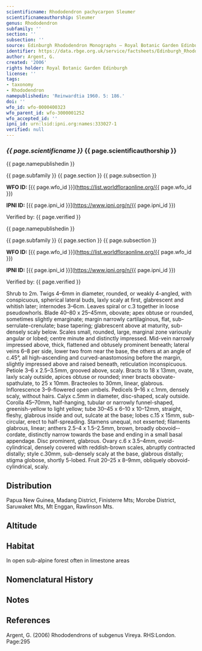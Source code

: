 ```yaml
---
scientificname: Rhododendron pachycarpon Sleumer
scientificnameauthorship: Sleumer
genus: Rhododendron
subfamily: ''
section: ''
subsection: ''
source: Edinburgh Rhododendron Monographs – Royal Botanic Garden Edinburgh
identifier: https://data.rbge.org.uk/service/factsheets/Edinburgh_Rhododendron_Monographs.xhtml
author: Argent, G.
created: '2006'
rights holder: Royal Botanic Garden Edinburgh
license: ''
tags:
- taxonomy
- Rhododendron
namepublishedin: 'Reinwardtia 1960. 5: 186.'
doi: ''
wfo_id: wfo-0000400323
wfo_parent_id: wfo-3000001252
wfo_accepted_id: ''
ipni_id: urn:lsid:ipni.org:names:333027-1
verified: null
---
```

### _{{ page.scientificname }}_ {{ page.scientificauthorship }}
 {{ page.namepublishedin }}

{{ page.subfamily }} {{ page.section }} {{ page.subsection }}

**WFO ID:** [{{ page.wfo_id }}](https://list.worldfloraonline.org/{{ page.wfo_id }})

**IPNI ID:** [{{ page.ipni_id }}](https://www.ipni.org/n/{{ page.ipni_id }})

Verified by: {{ page.verified }}

 {{ page.namepublishedin }}

{{ page.subfamily }} {{ page.section }} {{ page.subsection }}

**WFO ID:** [{{ page.wfo_id }}](https://list.worldfloraonline.org/{{ page.wfo_id }})

**IPNI ID:** [{{ page.ipni_id }}](https://www.ipni.org/n/{{ page.ipni_id }})

Verified by: {{ page.verified }}



Shrub to 2m. Twigs 4–6mm in diameter, rounded, or weakly 4-angled, with conspicuous, spherical lateral buds, laxly scaly at first, glabrescent and whitish later; internodes 3–6cm. Leaves spiral or c.3 together in loose pseudo­whorls. Blade 40–80 x 25–45mm, obovate; apex obtuse or rounded, sometimes slightly emarginate; margin narrowly cartilaginous, flat, sub-serrulate-crenulate; base tapering; glabrescent above at maturity, sub-densely scaly below. Scales small, rounded, large, marginal zone variously angular or lobed; centre minute and distinctly impressed. Mid-vein narrowly impressed above, thick, flattened and obtusely prominent beneath; lateral veins 6–8 per side, lower two from near the base, the others at an angle of c.45°, all high-ascending and curved-anastomosing before the margin, slightly impressed above and raised beneath, reticulation inconspicuous. Petiole 3–6 x 2.5–3.5mm, grooved above, scaly. Bracts to 18 x 13mm, ovate, laxly scaly outside, apices obtuse or rounded; inner bracts obovate-spathulate, to 25 x 10mm. Bracteoles to 30mm, linear, glabrous. Inflorescence 3–9-flowered open umbels. Pedicels 9–16 x c.1mm, densely scaly, without hairs. Calyx c.5mm in diameter, disc-­shaped, scaly outside. Corolla 45–70mm, half-hanging, tubular or narrowly funnel-shaped, greenish-yellow to light yellow; tube 30–45 x 6–10 x 10–12mm, straight, fleshy, glabrous inside and out, sulcate at the base; lobes c.15 x 15mm, sub-circular, erect to half-spreading. Stamens unequal, not exserted; filaments glabrous, linear; anthers 2.5–4 x 1.5–2.5mm, brown, broadly obovoid-­cordate, distinctly narrow towards the base and ending in a small basal appendage. Disc prominent, glabrous. Ovary c.6 x 3.5–4mm, ovoid-cylindrical, densely covered with reddish-brown scales, abruptly contracted distally; style c.30mm, sub-densely scaly at the base, glabrous distally; stigma globose, shortly 5-lobed. Fruit 20–25 x 8–9mm, obliquely obovoid-cylindrical, scaly.

## Distribution
Papua New Guinea, Madang District, Finisterre Mts; Morobe District, Saruwaket Mts, Mt Enggan, Rawlinson Mts.

## Altitude


## Habitat
In open sub-alpine forest often in limestone areas

## Nomenclatural History

                       
## Notes


## References

Argent, G. (2006) Rhododendrons of subgenus Vireya. RHS:London. Page:295
